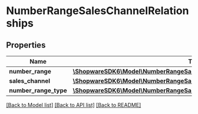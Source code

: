 # NumberRangeSalesChannelRelationships

## Properties
Name | Type | Description | Notes
------------ | ------------- | ------------- | -------------
**number_range** | [**\ShopwareSDK6\Model\NumberRangeSalesChannelRelationshipsNumberRange**](NumberRangeSalesChannelRelationshipsNumberRange.md) |  | [optional] 
**sales_channel** | [**\ShopwareSDK6\Model\NumberRangeSalesChannelRelationshipsSalesChannel**](NumberRangeSalesChannelRelationshipsSalesChannel.md) |  | [optional] 
**number_range_type** | [**\ShopwareSDK6\Model\NumberRangeSalesChannelRelationshipsNumberRangeType**](NumberRangeSalesChannelRelationshipsNumberRangeType.md) |  | [optional] 

[[Back to Model list]](../../README.md#documentation-for-models) [[Back to API list]](../../README.md#documentation-for-api-endpoints) [[Back to README]](../../README.md)

